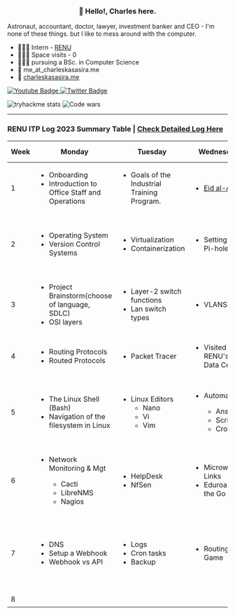 <h3 align="center">👋 Hello!, Charles here.</h3>

Astronaut, accountant, doctor, lawyer, investment banker and CEO - I'm none of these things. but I like to mess around with the computer.

- 👨🏾‍💻 Intern - [RENU](https://renu.ac.ug)
- 👩🏾‍🚀 Space visits - 0
- 👨🏾‍🎓 pursuing a BSc. in Computer Science
- 📩 me_at_charleskasasira.me
- 🧭 [charleskasasira.me](https://charleskasasira.me)

<div id="badges">
  <a href="https://www.youtube.com/charleskasasira">
    <img src="https://img.shields.io/badge/YouTube-red?style=for-the-badge&logo=youtube&logoColor=white" alt="Youtube Badge"/>
  </a>
  <a href="https://twitter.com/KasasiraC">
    <img src="https://img.shields.io/badge/Twitter-blue?style=for-the-badge&logo=twitter&logoColor=white" alt="Twitter Badge"/>
  </a>
</div>

![tryhackme stats](https://raw.githubusercontent.com/CharlesKasasira/CharlesKasasira/master/assets/thm_propic.png)
![Code wars](https://www.codewars.com/users/CharlesKasasira/badges/small)

<hr>

### RENU ITP Log 2023 Summary Table | [Check Detailed Log Here](https://github.com/CharlesKasasira/RENU_ITP_2023)

| Week | Monday                                                            | Tuesday                                                                                | Wednesday             | Thursday                                    | Friday                                         | Sum-up                                                                                 |
| ---- | ----------------------------------------------------------------- | -------------------------------------------------------------------------------------- | --------------------- | ------------------------------------------- | ---------------------------------------------- | -------------------------------------------------------------------------------------- |
| 1    | <ul><li>Onboarding </li><li>Introduction to Office Staff and Operations</li><ul>                                                       | <ul> <li>Goals of the Industrial Training Program.</li> | <ul><li>[Eid al-Adha](https://en.wikipedia.org/wiki/Eid_al-Adha)</li></ul> | Installation of Prerequisite software       | SSH key-based authentication on a Linux server | ✅ [Link](https://github.com/CharlesKasasira/RENU_ITP_2023/blob/main/README.md#week-1-26th-30th-june) |
| 2    | <ul><li>Operating System</li><li>Version Control Systems</li></ul>                                                         | <ul><li>Virtualization</li><li>Containerization</li></ul> | <ul><li>Setting up Pi-hole</li></ul> | <ul><li>Active Directory on Windows Server.</li> <li>Project</li></ul> | <ul><li>Active Directory</li><ul>                              | ✅ [Link](https://github.com/CharlesKasasira/RENU_ITP_2023/blob/main/README.md#week-2-3rd-7th-july) |
| 3    | <ul><li>Project Brainstorm(choose of language, SDLC)</li> <li>OSI layers</li></ul> | <ul><li>Layer-2 switch functions</li> <li>Lan switch types </li></ul>                                         | <ul><li>VLANS</li></ul>               | <ul><li>TCP/IP</li></ul>                                    | <ul><li>Technical Department Meeting</li></ul>                 | ✅ [Link](https://github.com/CharlesKasasira/RENU_ITP_2023/blob/main/README.md#week-3-10th-14th-july) |
| 4 | <ul><li>Routing Protocols</li><li>Routed Protocols</li></ul> | <ul><li>Packet Tracer</li></ul> | <ul><li>Visited RENU's Data Center</li></ul> | <ul><li>Wireless Concepts</li></ul> | Career Talk from ED [UCC](https://www.ucc.co.ug/), `Eng. Irene Kaggwa` | ✅ [Link](https://github.com/CharlesKasasira/RENU_ITP_2023/blob/main/README.md#week-4-17th-21th-july) |
| 5 | <ul><li>The Linux Shell (Bash)</li><li>Navigation of the filesystem in Linux</li></ul>  | <ul><li>Linux Editors <ul><li>Nano</li><li>Vi</li><li>Vim</li></ul></li></ul> | <ul><li>Automation</li><ul><li>Ansible</li><li>Scripting</li><li>Cronjobs</li></ul></ul>  | <ul><li>Project Review</li><li>Securing a web app <ul><li>OWASP-10</li></ul></li></ul>  | <ul><li>Read about Webmin</li><li>Talk about GPA (Group Personal Accident)</li></ul> | ✅ [Link](https://github.com/CharlesKasasira/RENU_ITP_2023/blob/main/README.md#week-4-17th-21th-july) |
| 6 | <ul><li>Network Monitoring & Mgt</li><ul><li>Cacti</li><li>LibreNMS</li><li>Nagios</li></ul> | <ul><li>HelpDesk</li><li>NfSen</li></ul></ul> | <ul><li>Microwave Links</li><li>Eduroam on the Go</li></ul>  | <ul><li>Project Reviews</li></ul>  | <ul><li>Testing and Code Quality</li><li>GitHub Actions</li></ul> | ✅ [Link](https://github.com/CharlesKasasira/RENU_ITP_2023/blob/main/README.md#week-6-31st-4th-august) |
| 7 | <ul><li>DNS</li><li>Setup a Webhook</li><li>Webhook vs API</li></ul>  | <ul><li>Logs</li><li>Cron tasks</li><li>Backup</li></ul>  | <ul><li>Routing Game</li></ul>  | <ul><li>Project Review</li><li></li></ul>  | <ul><li>Server Management (Configurations)</li><li>Created a systemd for gunicorn (`timesaver`)</li></ul> | ✅ [Link](https://github.com/CharlesKasasira/RENU_ITP_2023/blob/main/README.md#week-6-31st-4th-august) |
| 8 |   |   |  |   |  | ⏳ |
